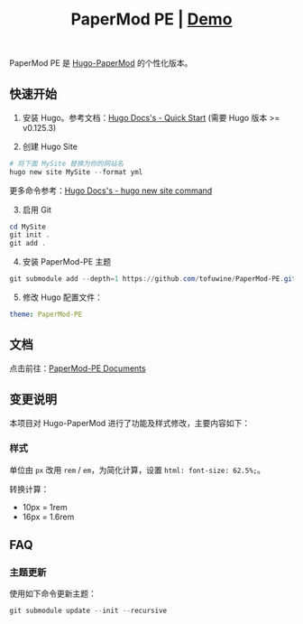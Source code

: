 <h1 align=center>PaperMod PE | <a href="https://tofuwine.github.io/PaperMod-PE-Demo/" rel="nofollow">Demo</a></h1>

<br>

PaperMod PE 是 [Hugo-PaperMod](https://github.com/adityatelange/hugo-PaperMod) 的个性化版本。

## 快速开始

1. 安装 Hugo。参考文档：[Hugo Docs's - Quick Start](https://gohugo.io/getting-started/quick-start/)
   (需要 Hugo 版本 >= v0.125.3)

2. 创建 Hugo Site

```powershell
# 将下面 MySite 替换为你的网站名
hugo new site MySite --format yml
```

更多命令参考：[Hugo Docs's - hugo new site command](https://gohugo.io/commands/hugo_new_site/#synopsis)

3. 启用 Git

```powershell
cd MySite
git init .
git add .
```

4. 安装 PaperMod-PE 主题

```powershell
git submodule add --depth=1 https://github.com/tofuwine/PaperMod-PE.git themes/PaperMod-PE
```

5. 修改 Hugo 配置文件：

```yaml
theme: PaperMod-PE
```

## 文档

点击前往：[PaperMod-PE Documents](https://www.tofuwine.cn/series/papermod-pe/)

## 变更说明

本项目对 Hugo-PaperMod 进行了功能及样式修改，主要内容如下：

### 样式

单位由 `px` 改用 `rem` / `em`，为简化计算，设置 `html: font-size: 62.5%;`。

转换计算：

- 10px = 1rem
- 16px = 1.6rem


## FAQ

### 主题更新

使用如下命令更新主题：

```powershell
git submodule update --init --recursive
```


